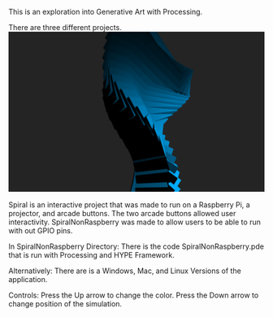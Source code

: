 This is an exploration into Generative Art with Processing. 

There are three different projects. 
![Alt text](/Pictures/Spiral1.png?raw=true)


Spiral is an interactive project that was made to run on a Raspberry Pi, a projector, and arcade buttons. The two arcade buttons allowed user interactivity. 
SpiralNonRaspberry was made to allow users to be able to run with out GPIO pins. 


In SpiralNonRaspberry Directory:
There is the code SpiralNonRaspberry.pde that is run with Processing and HYPE Framework. 

Alternatively:
There are is a Windows, Mac, and Linux Versions of the application. 

Controls:
Press the Up arrow to change the color. 
Press the Down arrow to change position of the simulation.

